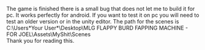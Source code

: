 The game is finished
there is a small bug that does not let me to build it for pc.
It works perfectly for android.
If you want to test it on pc you will need to test an older version or in the unity editor.
The path for the scenes is  C:\Users\*Your User*\Desktop\MLG FLAPPY BURD FAPPING MACHINE - FOR JOEL\Assets\MyShit\Scenes\
Thank you for reading this.
